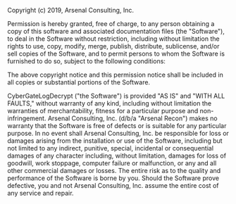 Copyright (c) 2019, Arsenal Consulting, Inc.

Permission is hereby granted, free of charge, to any person obtaining a copy
of this software and associated documentation files (the "Software"), to deal
in the Software without restriction, including without limitation the rights
to use, copy, modify, merge, publish, distribute, sublicense, and/or sell
copies of the Software, and to permit persons to whom the Software is
furnished to do so, subject to the following conditions:

The above copyright notice and this permission notice shall be included in all
copies or substantial portions of the Software.

CyberGateLogDecrypt ("the Software") is provided "AS IS" and "WITH ALL FAULTS," 
without warranty of any kind, including without limitation the warranties of 
merchantability, fitness for a particular purpose and non-infringement. 
Arsenal Consulting, Inc. (d/b/a "Arsenal Recon") makes no warranty that the 
Software is free of defects or is suitable for any particular purpose. 
In no event shall Arsenal Consulting, Inc. be responsible for loss or damages 
arising from the installation or use of the Software, including but not limited 
to any indirect, punitive, special, incidental or consequential damages of any 
character including, without limitation, damages for loss of goodwill, work 
stoppage, computer failure or malfunction, or any and all other commercial 
damages or losses. The entire risk as to the quality and performance of the 
Software is borne by you. Should the Software prove defective, you and not 
Arsenal Consulting, Inc. assume the entire cost of any service and repair.
